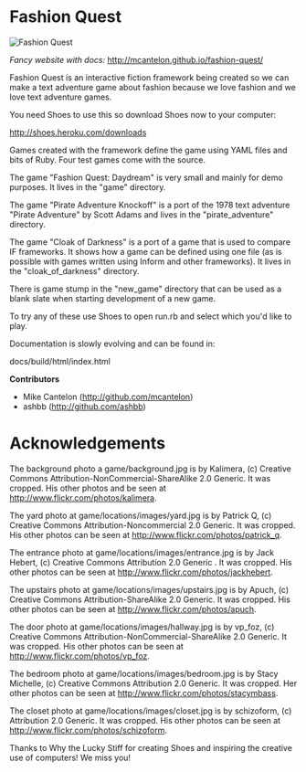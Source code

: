 Fashion Quest
===

![Fashion Quest](https://raw.github.com/mcantelon/fashion-quest/master/engine/fashion_quest_logo.png "Fashion Quest")

*Fancy website with docs:* <http://mcantelon.github.io/fashion-quest/>

Fashion Quest is an interactive fiction framework being created so we can make
a text adventure game about fashion because we love fashion and we love text
adventure games.

You need Shoes to use this so download Shoes now to your computer:

 http://shoes.heroku.com/downloads

Games created with the framework define the game using YAML files and bits of
Ruby. Four test games come with the source. 

The game "Fashion Quest: Daydream" is very small and mainly for demo purposes.
It lives in the "game" directory.

The game "Pirate Adventure Knockoff" is a port of the 1978 text adventure 
"Pirate Adventure" by Scott Adams and lives in the "pirate_adventure" directory.

The game "Cloak of Darkness" is a port of a game that is used to compare IF
frameworks. It shows how a game can be defined using one file (as is possible
with games written using Inform and other frameworks). It lives in the
"cloak_of_darkness" directory.

There is game stump in the "new_game" directory that can be used as a blank
slate when starting development of a new game. 

To try any of these use Shoes to open run.rb and select which you'd like
to play.

Documentation is slowly evolving and can be found in:

  docs/build/html/index.html

**Contributors**

* Mike Cantelon (http://github.com/mcantelon)
* ashbb (http://github.com/ashbb)

Acknowledgements
==

The background photo a game/background.jpg is by Kalimera, (c) Creative
Commons Attribution-NonCommercial-ShareAlike 2.0 Generic. It was cropped.
His other photos and be seen at http://www.flickr.com/photos/kalimera.

The yard photo at game/locations/images/yard.jpg is by Patrick Q, (c)
Creative Commons Attribution-Noncommercial 2.0 Generic. It was cropped.
His other photos can be seen at http://www.flickr.com/photos/patrick_q.

The entrance photo at game/locations/images/entrance.jpg is by Jack Hebert,
(c) Creative Commons Attribution 2.0 Generic . It was cropped. His other
photos can be seen at http://www.flickr.com/photos/jackhebert.

The upstairs photo at game/locations/images/upstairs.jpg is by Apuch, (c)
Creative Commons Attribution-ShareAlike 2.0 Generic. It was cropped.
His other photos can be seen at http://www.flickr.com/photos/apuch.

The door photo at game/locations/images/hallway.jpg is by vp_foz, (c)
Creative Commons Attribution-NonCommercial-ShareAlike 2.0 Generic. It was
cropped. His other photos can be seen at http://www.flickr.com/photos/vp_foz.

The bedroom photo at game/locations/images/bedroom.jpg is by Stacy Michelle,
(c) Creative Commons Attribution 2.0 Generic. It was cropped. Her other
photos can be seen at http://www.flickr.com/photos/stacymbass.

The closet photo at game/locations/images/closet.jpg is by schizoform, (c)
Attribution 2.0 Generic. It was cropped. His other photos can be seen at 
http://www.flickr.com/photos/schizoform.

Thanks to Why the Lucky Stiff for creating Shoes and inspiring the creative
use of computers! We miss you!
